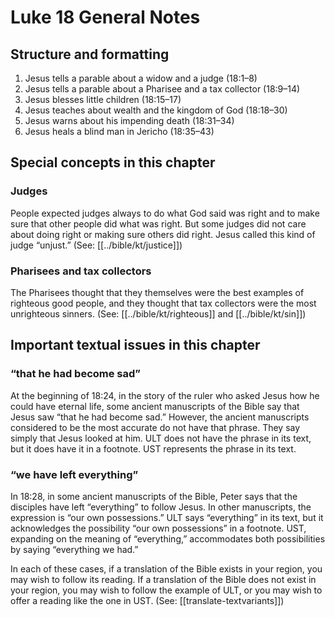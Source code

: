 # Luke 18 General Notes

## Structure and formatting

1. Jesus tells a parable about a widow and a judge (18:1–8)
2. Jesus tells a parable about a Pharisee and a tax collector (18:9–14)
3. Jesus blesses little children (18:15–17)
4. Jesus teaches about wealth and the kingdom of God (18:18–30)
5. Jesus warns about his impending death (18:31–34)
6. Jesus heals a blind man in Jericho (18:35–43)

## Special concepts in this chapter

### Judges

People expected judges always to do what God said was right and to make sure that other people did what was right. But some judges did not care about doing right or making sure others did right. Jesus called this kind of judge “unjust.” (See: [[../bible/kt/justice]])

### Pharisees and tax collectors

The Pharisees thought that they themselves were the best examples of righteous good people, and they thought that tax collectors were the most unrighteous sinners. (See: [[../bible/kt/righteous]] and [[../bible/kt/sin]])

## Important textual issues in this chapter

### “that he had become sad”

At the beginning of 18:24, in the story of the ruler who asked Jesus how he could have eternal life, some ancient manuscripts of the Bible say that Jesus saw “that he had become sad.” However, the ancient manuscripts considered to be the most accurate do not have that phrase. They say simply that Jesus looked at him. ULT does not have the phrase in its text, but it does have it in a footnote. UST represents the phrase in its text.

### “we have left everything”

In 18:28, in some ancient manuscripts of the Bible, Peter says that the disciples have left “everything” to follow Jesus. In other manuscripts, the expression is “our own possessions.” ULT says “everything” in its text, but it acknowledges the possibility “our own possessions” in a footnote. UST, expanding on the meaning of “everything,” accommodates both possibilities by saying “everything we had.”

In each of these cases, if a translation of the Bible exists in your region, you may wish to follow its reading. If a translation of the Bible does not exist in your region, you may wish to follow the example of ULT, or you may wish to offer a reading like the one in UST. (See: [[translate-textvariants]])